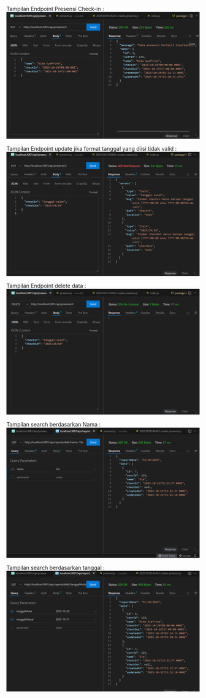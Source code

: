  Tampilan Endpoint Presensi Check-in :
![Tampilan Endpoint Presensi Check-in](SS/UpdatePresensi.png)

Tampilan Endpoint update jika format tanggal yang diisi tidak valid :
![Tampilan Endpoint update jika format tanggal yang diisi tidak valid](SS/UpdateTidakValid.png)

Tampilan  Endpoint delete data :
![Tampilan  Endpoint delete datat](SS/DeleteEndpoint.png)

Tampilan search berdasarkan Nama :
![Tampilan Endpoint Seatch Nama](SS/SearchNama.png)

Tampilan search berdasarkan tanggal :
![Tampilan search berdasarkan tanggal](SS/SearchTanggal.png)
